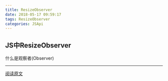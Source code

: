 ```yaml
---
title: ResizeObserver
date: 2018-05-17 09:59:17
tags: ResizeObserver
categories: JSApi
---
```

## JS中ResizeObserver

什么是观察者(Observer)


-----------------
[阅读原文](http://www.w3cplus.com/javascript/ResizeObserver-api.html)